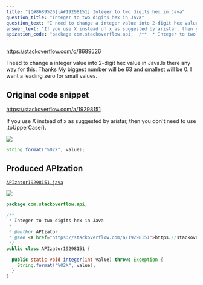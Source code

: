 ```yaml
---
title: "[Q#8689526][A#19298151] Integer to two digits hex in Java"
question_title: "Integer to two digits hex in Java"
question_text: "I need to change a integer value into 2-digit hex value in Java.Is there any way for this. Thanks My biggest number will be 63 and smallest will be 0. I want a leading zero for small values."
answer_text: "If you use X instead of x as suggested by aristar, then you don't need to use .toUpperCase()."
apization_code: "package com.stackoverflow.api;  /**  * Integer to two digits hex in Java  *  * @author APIzator  * @see <a href=\"https://stackoverflow.com/a/19298151\">https://stackoverflow.com/a/19298151</a>  */ public class APIzator19298151 {    public static void integer(int value) throws Exception {     String.format(\"%02X\", value);   } }"
---
```


https://stackoverflow.com/q/8689526

I need to change a integer value into 2-digit hex value in Java.Is there any way for this.
Thanks
My biggest number will be 63 and smallest will be 0.
I want a leading zero for small values.



## Original code snippet

https://stackoverflow.com/a/19298151

If you use X instead of x as suggested by aristar, then you don&#x27;t need to use .toUpperCase().

<div class="code-logo"><img src="/stackoverflow.png" /></div>

```java
String.format("%02X", value);
```

## Produced APIzation

[`APIzator19298151.java`](https://github.com/pasqualesalza/apization-temp/raw/main/data/search/APIzator19298151.java)

<div class="code-logo"><img src="/apizator.png" /></div>

```java
package com.stackoverflow.api;

/**
 * Integer to two digits hex in Java
 *
 * @author APIzator
 * @see <a href="https://stackoverflow.com/a/19298151">https://stackoverflow.com/a/19298151</a>
 */
public class APIzator19298151 {

  public static void integer(int value) throws Exception {
    String.format("%02X", value);
  }
}

```